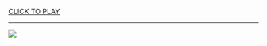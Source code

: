 
<a href="https://premium76.site?title=cool_math_games_bloons_tower_defence_3&ref=12M">CLICK TO PLAY</a></h3>
<hr>

<a href="https://premium76.site?title=cool_math_games_bloons_tower_defence_3&ref=12M"><img src="https://clearcache.store/games.png"></a>


